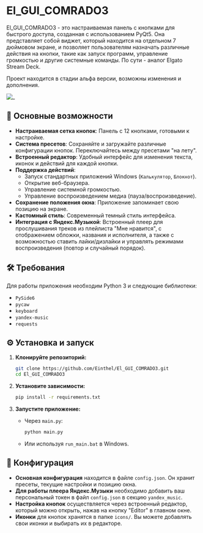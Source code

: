 # El_GUI_COMRADO3

El_GUI_COMRADO3 - это настраиваемая панель с кнопками для быстрого доступа, созданная с использованием PyQt5. Она представляет собой виджет, который находится на отдельном 7 дюймовом экране, и позволяет пользователям назначать различные действия на кнопки, такие как запуск программ, управление громкостью и другие системные команды.
По сути - аналог Elgato Stream Deck.

Проект находится в стадии альфа версии, возможны изменения и дополнения.

<!-- Пользователю рекомендуется добавить сюда скриншот приложения -->
![_](https://via.placeholder.com/600x400.png?text=El_GUI_COMRADO3+Screenshot)

## 🚀 Основные возможности

- **Настраиваемая сетка кнопок**: Панель с 12 кнопками, готовыми к настройке.
- **Система пресетов**: Сохраняйте и загружайте различные конфигурации кнопок. Переключайтесь между пресетами "на лету".
- **Встроенный редактор**: Удобный интерфейс для изменения текста, иконок и действий для каждой кнопки.
- **Поддержка действий**:
    - Запуск стандартных приложений Windows (`Калькулятор`, `Блокнот`).
    - Открытие веб-браузера.
    - Управление системной громкостью.
    - Управление воспроизведением медиа (пауза/воспроизведение).
- **Сохранение положения окна**: Приложение запоминает свою позицию на экране.
- **Кастомный стиль**: Современный темный стиль интерфейса.
- **Интеграция с Яндекс.Музыкой**: Встроенный плеер для прослушивания треков из плейлиста "Мне нравится", с отображением обложки, названия и исполнителя, а также с возможностью ставить лайки/дизлайки и управлять режимами воспроизведения (повтор и случайный порядок).

## 🛠️ Требования

Для работы приложения необходим Python 3 и следующие библиотеки:

- `PySide6`
- `pycaw`
- `keyboard`
- `yandex-music`
- `requests`

## ⚙️ Установка и запуск

1.  **Клонируйте репозиторий:**
    ```bash
    git clone https://github.com/Einthel/El_GUI_COMRADO3.git
    cd El_GUI_COMRADO3
    ```

2.  **Установите зависимости:**
    ```bash
    pip install -r requirements.txt
    ```

3.  **Запустите приложение:**
    - Через `main.py`:
      ```bash
      python main.py
      ```
    - Или используя `run_main.bat` в Windows.

## 🔧 Конфигурация

- **Основная конфигурация** находится в файле `config.json`. Он хранит пресеты, текущие настройки и позицию окна.
- **Для работы плеера Яндекс.Музыки** необходимо добавить ваш персональный токен в файл `config.json` в секцию `yandex_music`.
- **Настройка кнопок** осуществляется через встроенный редактор, который можно открыть, нажав на кнопку "Editor" в главном окне.
- **Иконки** для кнопок хранятся в папке `icons/`. Вы можете добавлять свои иконки и выбирать их в редакторе.

